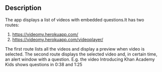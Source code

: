 ## Description

The app displays a list of videos with embedded questions.It has two routes:
1. https://videomy.herokuapp.com/
2. https://videomy.herokuapp.com/videoplayer/<videoID>

The first route lists all the videos and display a preview when video is selected.
The second route displays the selected video and, in certain time, an alert window with a question.
E.g. the video Introducing Khan Academy Kids shows questions in 0:38 and 1:25